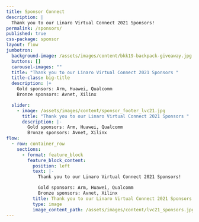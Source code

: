 ```yaml
---
title: Sponsor Connect
description: |
  Thank you to our Linaro Virtual Connect 2021 Sponsors!
permalink: /sponsors/
published: true
css-package: sponsor
layout: flow
jumbotron:
  background-image: /assets/images/content/bkk19-backpack-giveaway.jpg
  buttons: []
  carousel-images: ""
  title: "Thank you to our Linaro Virtual Connect 2021 Sponsors "
  title-class: big-title
  description: |+
    Gold sponsors: Arm, Huawei, Qualcomm
    Bronze sponsors: Avnet, Xilinx 

  slider:
    - image: /assets/images/content/sponsor_footer_lvc21.jpg
      title: "Thank you to our Linaro Virtual Connect 2021 Sponsors "
      description: |-
        Gold sponsors: Arm, Huawei, Qualcomm
        Bronze sponsors: Avnet, Xilinx 
flow:
  - row: container_row
    sections:
      - format: feature_block
        feature_block_content:
          position: left
          text: |-
            Thank you to our Linaro Virtual Connect 2021 Sponsors!

            Gold sponsors: Arm, Huawei, Qualcomm
            Bronze sponsors: Avnet, Xilinx 
          title: Thank you to our Linaro Virtual Connect 2021 Sponsors!
          type: image
          image_content_path: /assets/images/content/lvc21_sponsors.jpg
---
```

